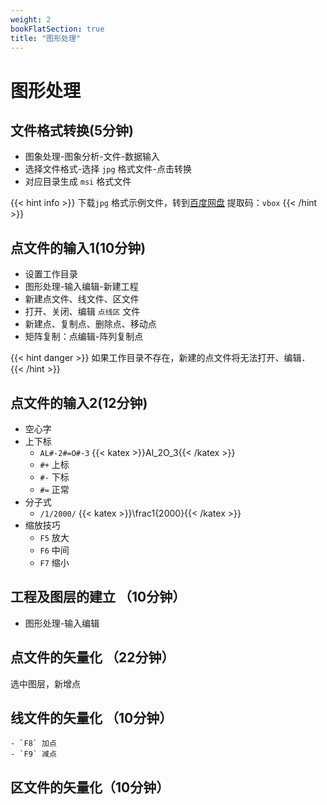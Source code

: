```yaml
---
weight: 2
bookFlatSection: true
title: "图形处理"
---
```


# 图形处理

## 文件格式转换(5分钟) 

- 图象处理-图象分析-文件-数据输入
- 选择文件格式-选择 `jpg` 格式文件-点击转换
- 对应目录生成 `msi` 格式文件

{{< hint info >}}
下载`jpg` 格式示例文件，转到[百度网盘](https://pan.baidu.com/s/17MlzKr2_zskz5K7lmE2Prw) 提取码：`vbox`
{{< /hint >}}


## 点文件的输入1(10分钟)

+ 设置工作目录
+ 图形处理-输入编辑-新建工程
+ 新建点文件、线文件、区文件
+ 打开、关闭、编辑 `点线区` 文件
+ 新建点、复制点、删除点、移动点
+ 矩阵复制：点编辑-阵列复制点

{{< hint danger >}}
如果工作目录不存在，新建的点文件将无法打开、编辑．
{{< /hint >}}

## 点文件的输入2(12分钟)

+ 空心字
+ 上下标 
	- `AL#-2#=O#-3`  {{< katex >}}Al_2O_3{{< /katex >}}
	- `#+` 上标
	- `#-` 下标
	- `#=` 正常
+ 分子式
	- `/1/2000/` {{< katex >}}\frac1{2000}{{< /katex >}}
+ 缩放技巧
	- `F5` 放大
	- `F6` 中间
	- `F7` 缩小
 
## 工程及图层的建立 （10分钟）

- 图形处理-输入编辑

## 点文件的矢量化 （22分钟）

选中图层，新增点

## 线文件的矢量化 （10分钟）

	- `F8` 加点
	- `F9` 减点

## 区文件的矢量化（10分钟）